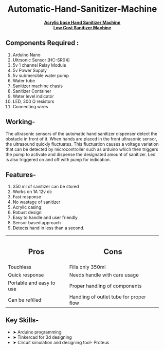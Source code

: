 <div align="center">
  <h1>Automatic-Hand-Sanitizer-Machine</h1>
  <a href="https://sites.google.com/view/rhythmshah/automatic-hand-sanitizer-machine?authuser=0"><b>Acrylic base Hand Sanitizer Machine</b></a><br>
  <a href="https://sites.google.com/view/rhythmshah/low-cost-automatic-hand-sanitizer-machine?authuser=0"><b>Low Cost Sanitizer Machine</b></a>
</div>


## **Components Required :**

1. Arduino Nano
2. Ultrsonic Sensor [HC-SR04]
3. 5v 1 channel Relay Module
4. 5v Power Supply
5. 5v submersible water pump
6. Water tube
7. Sanitizer machine chasis
8. Sanitizer Container
9. Water level indicator
10. LED, 300 Ω resistors
11. Connecting wires

## **Working-**

The ultrasonic sensors of the automatic hand sanitizer dispenser detect the obstacle in front of it. When hands are placed in the front ultrasonic sensor, the ultrasound quickly fluctuates. This fluctuation causes a voltage variation that can be detected by microcontroller such as arduino which then triggers the pump to activate and dispense the designated amount of sanitizer. Led is also triggered on and off with pump for indication.

## **Features-**

1. 350 ml of sanitizer can be stored
2. Works on 1A 12v dc
3. Fast response
4. No wastage of sanitizer
5. Acrylic casing
6. Robust design
7. Easy to handle and user friendly
8. Sensor based approach
9. Detects hand in less than a second.

  

<table align="center">
  <tr>
    <th><h2><b>Pros</b></h2></th>
    <th><h2><b>Cons</b></h2></th>
  </tr>
  <tr>
    <td>Touchless</td>
    <td>Fills only 350ml</td>
  </tr>
  <tr>
    <td>Quick response</td>
    <td>Needs handle with care usage</td>
  </tr>
  <tr>
    <td>Portable and easy to use</td>
    <td>Proper handling of components</td>
  </tr>
  <tr>
    <td>Can be refilled</td>
    <td>Handling of outlet tube for proper flow</td>
  </tr>
</table>


## **Key Skills-**

- ➤ Arduino programming
- ➤ Tinkercad for 3d designing
- ➤ Circuit simulation and designing tool- Proteus
